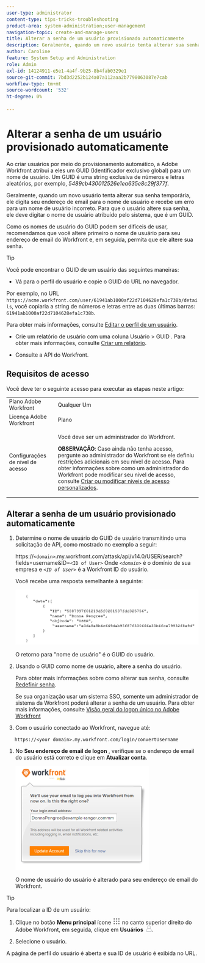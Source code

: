 ```yaml
---
user-type: administrator
content-type: tips-tricks-troubleshooting
product-area: system-administration;user-management
navigation-topic: create-and-manage-users
title: Alterar a senha de um usuário provisionado automaticamente
description: Geralmente, quando um novo usuário tenta alterar sua senha temporária, ele digita seu endereço de email e recebe um erro para um nome de usuário incorreto. Eles devem inserir o nome de usuário atribuído pelo sistema, que é o GUID (Identificador Exclusivo Global). Como é difícil lembrar e usar um GUID, recomendamos que você altere o nome de usuário de um novo usuário para o endereço de email do Workfront e, em seguida, permita que ele altere a senha.
author: Caroline
feature: System Setup and Administration
role: Admin
exl-id: 14124911-e5e1-4a4f-9b25-8b4fab0329e1
source-git-commit: 7bd3d2252b124a07a112aaa2b7798063087e7cab
workflow-type: tm+mt
source-wordcount: '532'
ht-degree: 0%

---
```


# Alterar a senha de um usuário provisionado automaticamente

Ao criar usuários por meio do provisionamento automático, a Adobe Workfront atribui a eles um GUID (Identificador exclusivo global) para um nome de usuário. Um GUID é uma string exclusiva de números e letras aleatórios, por exemplo, *5489cb430012526e1ea635e8c29f377f*.

Geralmente, quando um novo usuário tenta alterar sua senha temporária, ele digita seu endereço de email para o nome de usuário e recebe um erro para um nome de usuário incorreto. Para que o usuário altere sua senha, ele deve digitar o nome de usuário atribuído pelo sistema, que é um GUID.

Como os nomes de usuário do GUID podem ser difíceis de usar, recomendamos que você altere primeiro o nome de usuário para seu endereço de email do Workfront e, em seguida, permita que ele altere sua senha.

>[!TIP]
>
>Você pode encontrar o GUID de um usuário das seguintes maneiras:
>
>* Vá para o perfil do usuário e copie o GUID do URL no navegador.
>
>  Por exemplo, no URL `https://acme.workfront.com/user/61941ab1000af22d7104628efa1c738b/details`, você copiaria a string de números e letras entre as duas últimas barras: `61941ab1000af22d7104628efa1c738b`.
>
>  Para obter mais informações, consulte [Editar o perfil de um usuário](../../../administration-and-setup/add-users/create-and-manage-users/edit-a-users-profile.md).
>
>* Crie um relatório de usuário com uma coluna Usuário > GUID . Para obter mais informações, consulte [Criar um relatório](../../../reports-and-dashboards/reports/creating-and-managing-reports/create-report.md).
>
>* Consulte a API do Workfront.
>


## Requisitos de acesso

Você deve ter o seguinte acesso para executar as etapas neste artigo:

<table style="table-layout:auto"> 
 <col> 
 <col> 
 <tbody> 
  <tr> 
   <td role="rowheader">Plano Adobe Workfront</td> 
   <td>Qualquer Um</td> 
  </tr> 
  <tr> 
   <td role="rowheader">Licença Adobe Workfront</td> 
   <td>Plano</td> 
  </tr> 
  <tr> 
   <td role="rowheader">Configurações de nível de acesso</td> 
   <td> <p>Você deve ser um administrador do Workfront.</p> <p><b>OBSERVAÇÃO</b>: Caso ainda não tenha acesso, pergunte ao administrador do Workfront se ele definiu restrições adicionais em seu nível de acesso. Para obter informações sobre como um administrador do Workfront pode modificar seu nível de acesso, consulte <a href="../../../administration-and-setup/add-users/configure-and-grant-access/create-modify-access-levels.md" class="MCXref xref">Criar ou modificar níveis de acesso personalizados</a>.</p> </td> 
  </tr> 
 </tbody> 
</table>

## Alterar a senha de um usuário provisionado automaticamente

1. Determine o nome de usuário do GUID de usuário transmitindo uma solicitação de API, como mostrado no exemplo a seguir:

   https://`<domain>`.my.workfront.com/attask/api/v14.0/USER/search?fields=username&amp;ID=`<ID of User>` Onde *`<domain>`* é o domínio de sua empresa e *`<ID of User>`* é a Workfront ID do usuário.

   Você recebe uma resposta semelhante à seguinte:

   ![](assets/get-guid.png)

   O retorno para &quot;nome de usuário&quot; é o GUID do usuário.

1. Usando o GUID como nome de usuário, altere a senha do usuário.

   Para obter mais informações sobre como alterar sua senha, consulte [Redefinir senha](../../../workfront-basics/manage-your-account-and-profile/managing-your-workfront-account/reset-your-password.md).

   Se sua organização usar um sistema SSO, somente um administrador de sistema da Workfront poderá alterar a senha de um usuário. Para obter mais informações, consulte [Visão geral do logon único no Adobe Workfront](../../../administration-and-setup/add-users/single-sign-on/sso-in-workfront.md)

1. Com o usuário conectado ao Workfront, navegue até:

```
   https://<your domain>.my.workfront.com/login/convertUsername
```

1. No **Seu endereço de email de logon** , verifique se o endereço de email do usuário está correto e clique em **Atualizar conta**.

   ![](assets/guidusername-350x272.png)

   O nome de usuário do usuário é alterado para seu endereço de email do Workfront.

>[!TIP]
>
>Para localizar a ID de um usuário:
>
>1. Clique no botão **Menu principal** ícone ![](assets/main-menu-icon.png) no canto superior direito do Adobe Workfront, em seguida, clique em **Usuários** ![](assets/users-icon-in-main-menu.png).
>
>1. Selecione o usuário.
>
>   A página de perfil do usuário é aberta e sua ID de usuário é exibida no URL.
